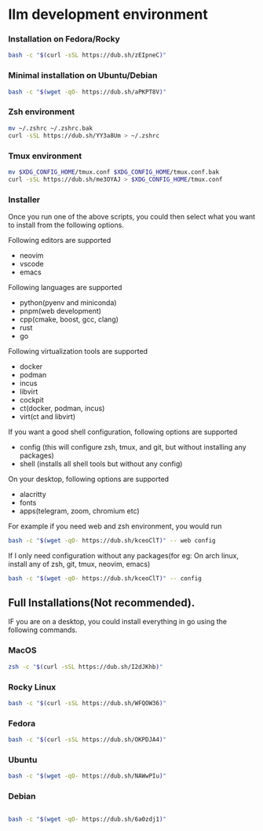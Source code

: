 # Ilm development environment

### Installation on Fedora/Rocky

```bash
bash -c "$(curl -sSL https://dub.sh/zEIpneC)"
```

### Minimal installation on Ubuntu/Debian

```bash
bash -c "$(wget -qO- https://dub.sh/aPKPT8V)"
```

### Zsh environment

```bash
mv ~/.zshrc ~/.zshrc.bak
curl -sSL https://dub.sh/YY3a8Um > ~/.zshrc
```

### Tmux environment

```bash
mv $XDG_CONFIG_HOME/tmux.conf $XDG_CONFIG_HOME/tmux.conf.bak
curl -sSL https://dub.sh/me3OYAJ > $XDG_CONFIG_HOME/tmux.conf
```

### Installer

Once you run one of the above scripts, you could then select what you want to install from the following options.

Following editors are supported

- neovim
- vscode
- emacs

Following languages are supported

- python(pyenv and miniconda)
- pnpm(web development)
- cpp(cmake, boost, gcc, clang)
- rust
- go

Following virtualization tools are supported

- docker
- podman
- incus
- libvirt
- cockpit
- ct(docker, podman, incus)
- virt(ct and libvirt)

If you want a good shell configuration, following options are supported

- config (this will configure zsh, tmux, and git, but without installing any packages)
- shell (installs all shell tools but without any config)

On your desktop, following options are supported

- alacritty
- fonts
- apps(telegram, zoom, chromium etc)

For example if you need web and zsh environment, you would run

```bash
bash -c "$(wget -qO- https://dub.sh/kceoClT)" -- web config
```

If I only need configuration without any packages(for eg: On arch linux, install any of zsh, git, tmux, neovim, emacs)

```bash
bash -c "$(wget -qO- https://dub.sh/kceoClT)" -- config
```

## Full Installations(Not recommended).

IF you are on a desktop, you could install everything in go using the following commands.

### MacOS

```bash
zsh -c "$(curl -sSL https://dub.sh/I2dJKhb)"
```

### Rocky Linux

```bash
bash -c "$(curl -sSL https://dub.sh/WFQOW36)"
```

### Fedora

```bash
bash -c "$(curl -sSL https://dub.sh/OKPDJA4)"
```

### Ubuntu

```bash
bash -c "$(wget -qO- https://dub.sh/NAWwPIu)"
```

### Debian

```bash

bash -c "$(wget -qO- https://dub.sh/6a0zdj1)"
```
